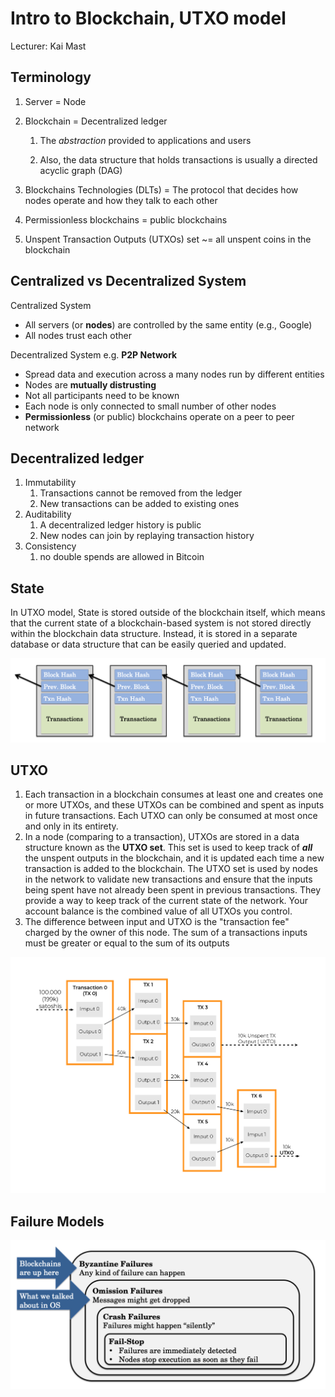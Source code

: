 # Intro to Blockchain, UTXO model

Lecturer: Kai Mast

## Terminology

1. Server = Node

2. Blockchain = Decentralized ledger

   1. The *abstraction* provided to applications and users 

   2. Also, the data structure that holds transactions is usually a directed acyclic graph (DAG)

3. Blockchains Technologies (DLTs) = The protocol that decides how nodes operate and how they talk to each other

4. Permissionless blockchains = public blockchains

5. Unspent Transaction Outputs (UTXOs) set  ~= all unspent coins in the blockchain



## Centralized vs Decentralized System

Centralized System

- All servers (or **nodes**) are controlled by the same entity (e.g., Google)
- All nodes trust each other

Decentralized System e.g. **P2P Network**

- Spread data and execution across a many nodes run by different entities
- Nodes are **mutually distrusting**
- Not all participants need to be known 
- Each node is only connected to small number of other nodes
- **Permissionless** (or public) blockchains operate on a peer to peer network



## Decentralized ledger

1. Immutability
   1. Transactions cannot be removed from the ledger
   2. New transactions can be added to existing ones
2. Auditability
   1. A decentralized ledger history is public
   2. New nodes can join by replaying transaction history
3. Consistency
   1. no double spends are allowed in Bitcoin




## State

In UTXO model, State is stored outside of the blockchain itself, which means that the current state of a blockchain-based system is not stored directly within the blockchain data structure. Instead, it is stored in a separate database or data structure that can be easily queried and updated.

![blockchain](figures/blockchain.png)



## UTXO

1. Each transaction in a blockchain consumes at least one and creates one or more UTXOs, and these UTXOs can be combined and spent as inputs in future transactions. Each UTXO can only be consumed at most once and only in its entirety. 
2. In a node (comparing to a transaction), UTXOs are stored in a data structure known as the **UTXO set**. This set is used to keep track of ***all*** the unspent outputs in the blockchain, and it is updated each time a new transaction is added to the blockchain. The UTXO set is used by nodes in the network to validate new transactions and ensure that the inputs being spent have not already been spent in previous transactions. They provide a way to keep track of the current state of the network. Your account balance is the combined value of all UTXOs you control. 
3. The difference between input and UTXO is the "transaction fee" charged by the owner of this node. The sum of a transactions inputs must be greater or equal to the sum of its outputs

![UTXO](figures/UTXO.jpeg)

## Failure Models 

![Failure-Models](figures/Failure-Models.png)
